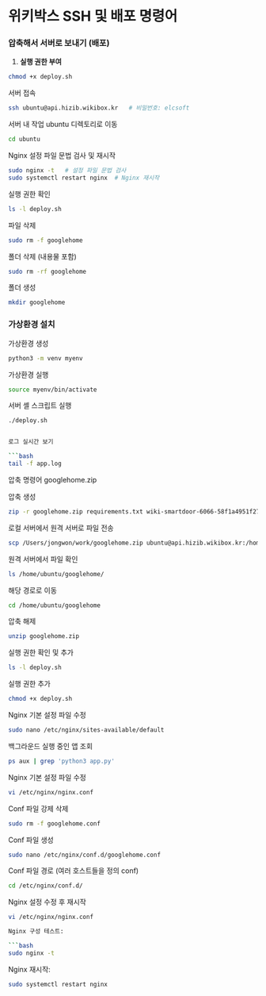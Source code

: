 # 위키박스 SSH 및 배포 명령어

### 압축해서 서버로 보내기 (배포)

1. **실행 권한 부여**  
```bash
chmod +x deploy.sh
```

서버 접속
```bash
ssh ubuntu@api.hizib.wikibox.kr   # 비밀번호: elcsoft
```

서버 내 작업
ubuntu 디렉토리로 이동

```bash
cd ubuntu
```

Nginx 설정 파일 문법 검사 및 재시작
```bash
sudo nginx -t   # 설정 파일 문법 검사
sudo systemctl restart nginx  # Nginx 재시작
```

실행 권한 확인
```bash
ls -l deploy.sh
```

파일 삭제
```bash
sudo rm -f googlehome
```

폴더 삭제 (내용물 포함)
```bash
sudo rm -rf googlehome
```

폴더 생성
```bash
mkdir googlehome
```

### 가상환경 설치

가상환경 생성

```bash
python3 -m venv myenv
```

가상환경 실행
```bash
source myenv/bin/activate
```

서버 셸 스크립트 실행
```bash
./deploy.sh


로그 실시간 보기

```bash
tail -f app.log
```

압축 명령어
googlehome.zip 

압축 생성
```bash
zip -r googlehome.zip requirements.txt wiki-smartdoor-6066-58f1a4951f27.json deploy.sh templates app.py config.json
```

로컬 서버에서 원격 서버로 파일 전송
```bash
scp /Users/jongwon/work/googlehome.zip ubuntu@api.hizib.wikibox.kr:/home/ubuntu/googlehome/
```

원격 서버에서 파일 확인

```bash
ls /home/ubuntu/googlehome/
```

해당 경로로 이동

```bash
cd /home/ubuntu/googlehome
```

압축 해제

```bash
unzip googlehome.zip
```


실행 권한 확인 및 추가

```bash
ls -l deploy.sh
```

실행 권한 추가
```bash
chmod +x deploy.sh
```

Nginx 기본 설정 파일 수정

```bash
sudo nano /etc/nginx/sites-available/default
```

백그라운드 실행 중인 앱 조회
```bash
ps aux | grep 'python3 app.py'
```

Nginx 기본 설정 파일 수정

```bash
vi /etc/nginx/nginx.conf
```

Conf 파일 강제 삭제

```bash
sudo rm -f googlehome.conf
```

Conf 파일 생성

```bash
sudo nano /etc/nginx/conf.d/googlehome.conf
```

Conf 파일 경로 (여러 호스트들을 정의 conf)

```bash
cd /etc/nginx/conf.d/
```

Nginx 설정 수정 후 재시작

```bash
vi /etc/nginx/nginx.conf

Nginx 구성 테스트:

```bash
sudo nginx -t
```

Nginx 재시작:

```bash
sudo systemctl restart nginx
```
